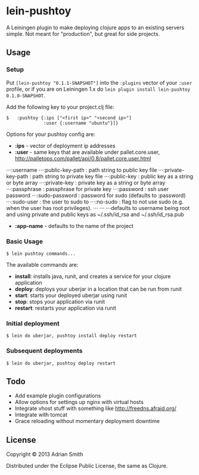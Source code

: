 # lein-pushtoy

A Leiningen plugin to make deploying clojure apps to an existing servers simple. Not meant for "production", but great for side projects.

## Usage

### Setup

Put `[lein-pushtoy "0.1.1-SNAPSHOT"]` into the `:plugins` vector of your
`:user` profile, or if you are on Leiningen 1.x do `lein plugin install
lein-pushtoy 0.1.0-SNAPSHOT`.

Add the following key to your project.clj file:

    $   :pushtoy {:ips ["<first ip>" "<second ip>"]
                  :user {:username "ubuntu"}]}

Options for your pushtoy config are:

* **:ips** - vector of deployment ip addresses
* **:user** - same keys that are available under pallet.core.user, http://palletops.com/pallet/api/0.8/pallet.core.user.html

⋅⋅⋅:username
⋅⋅⋅:public-key-path : path string to public key file
⋅⋅⋅:private-key-path : path string to private key file
⋅⋅⋅:public-key : public key as a string or byte array
⋅⋅⋅:private-key : private key as a string or byte array
⋅⋅⋅:passphrase : passphrase for private key
⋅⋅⋅:password : ssh user password
⋅⋅⋅:sudo-password : password for sudo (defaults to :password)
⋅⋅⋅:sudo-user : the user to sudo to
⋅⋅⋅:no-sudo : flag to not use sudo (e.g. when the user has root privileges).
⋅⋅⋅
⋅⋅⋅
⋅⋅⋅defaults to username being root and using private and public keys as ~/.ssh/id_rsa and ~/.ssh/id_rsa.pub

* **:app-name** - defaults to the name of the project


### Basic Usage

    $ lein pushtoy commands...

The available commands are:

* **install**: installs java, runit, and creates a service for your clojure application
* **deploy**: deploys your uberjar in a location that can be run from runit
* **start**: starts your deployed uberjar using runit
* **stop**: stops your application via runit
* **restart**: restarts your application via runit


### Initial deployment

    $ lein do uberjar, pushtoy install deploy restart

### Subsequent deployments

    $ lein do uberjar, pushtoy deploy restart

## Todo

- Add example plugin configurations
- Allow options for settings up nginx with virtual hosts
- Integrate vhost stuff with something like http://freedns.afraid.org/
- Integrate with tomcat
- Grace reloading without momentary deployment downtime


## License

Copyright © 2013 Adrian Smith

Distributed under the Eclipse Public License, the same as Clojure.
